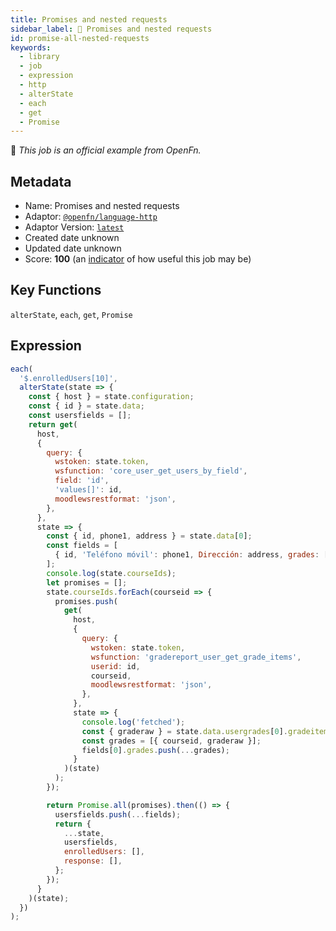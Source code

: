 ```yaml
---
title: Promises and nested requests
sidebar_label: 📜 Promises and nested requests
id: promise-all-nested-requests
keywords:
  - library
  - job
  - expression
  - http
  - alterState
  - each
  - get
  - Promise
---
```


📜 <em>This job is an official example from OpenFn.</em>

## Metadata

- Name: Promises and nested requests
- Adaptor: [`@openfn/language-http`](https://www.github.com/openfn/language-http)
- Adaptor Version: [`latest`](https://www.github.com/openfn/language-http)
- Created date unknown
- Updated date unknown
- Score: <b>100</b> (an [indicator](/adaptors/library/#library-scores) of how useful this job may be)

## Key Functions

`alterState`, `each`, `get`, `Promise`

## Expression

```js
each(
  '$.enrolledUsers[10]',
  alterState(state => {
    const { host } = state.configuration;
    const { id } = state.data;
    const usersfields = [];
    return get(
      host,
      {
        query: {
          wstoken: state.token,
          wsfunction: 'core_user_get_users_by_field',
          field: 'id',
          'values[]': id,
          moodlewsrestformat: 'json',
        },
      },
      state => {
        const { id, phone1, address } = state.data[0];
        const fields = [
          { id, 'Teléfono móvil': phone1, Dirección: address, grades: [] },
        ];
        console.log(state.courseIds);
        let promises = [];
        state.courseIds.forEach(courseid => {
          promises.push(
            get(
              host,
              {
                query: {
                  wstoken: state.token,
                  wsfunction: 'gradereport_user_get_grade_items',
                  userid: id,
                  courseid,
                  moodlewsrestformat: 'json',
                },
              },
              state => {
                console.log('fetched');
                const { graderaw } = state.data.usergrades[0].gradeitems[0];
                const grades = [{ courseid, graderaw }];
                fields[0].grades.push(...grades);
              }
            )(state)
          );
        });

        return Promise.all(promises).then(() => {
          usersfields.push(...fields);
          return {
            ...state,
            usersfields,
            enrolledUsers: [],
            response: [],
          };
        });
      }
    )(state);
  })
);

```